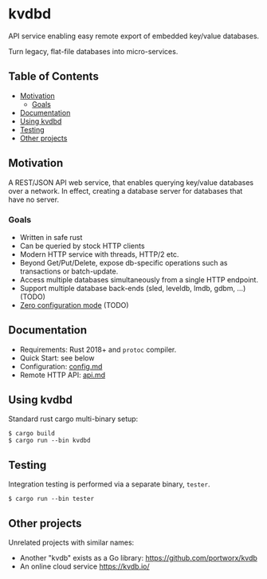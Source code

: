 # kvdbd

API service enabling easy remote export of embedded key/value databases.

Turn legacy, flat-file databases into micro-services.

## Table of Contents

* [Motivation](#motivation)
    * [Goals](#goals)
* [Documentation](#documentation)
* [Using kvdbd](#using-kvdbd)
* [Testing](#testing)
* [Other projects](#other-projects)

## Motivation

A REST/JSON API web service, that enables querying key/value databases
over a network.  In effect, creating a database server for databases
that have no server.

### Goals

* Written in safe rust
* Can be queried by stock HTTP clients
* Modern HTTP service with threads, HTTP/2 etc.
* Beyond Get/Put/Delete, expose db-specific operations such as transactions or batch-update.
* Access multiple databases simultaneously from a single HTTP endpoint.
* Support multiple database back-ends (sled, leveldb, lmdb, gdbm, ...) (TODO)
* [Zero configuration mode](https://github.com/jgarzik/kvdbd/issues/7) (TODO)

## Documentation

* Requirements: Rust 2018+ and `protoc` compiler.
* Quick Start: see below
* Configuration:  [config.md](doc/config.md)
* Remote HTTP API:  [api.md](doc/api.md)

## Using kvdbd

Standard rust cargo multi-binary setup:

```
$ cargo build
$ cargo run --bin kvdbd
```

## Testing

Integration testing is performed via a separate binary, `tester`.
```
$ cargo run --bin tester
```

## Other projects

Unrelated projects with similar names:

* Another "kvdb" exists as a Go library: https://github.com/portworx/kvdb
* An online cloud service https://kvdb.io/

